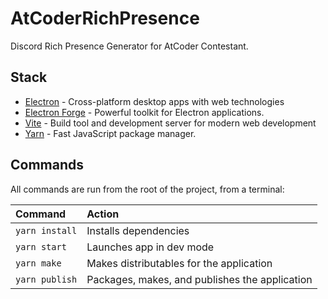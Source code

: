 # AtCoderRichPresence

Discord Rich Presence Generator for AtCoder Contestant.

## Stack

- [Electron](https://www.electronjs.org/) - Cross-platform desktop apps with web technologies
- [Electron Forge](https://www.electronforge.io/) - Powerful toolkit for Electron applications.
- [Vite](https://vitejs.dev/) - Build tool and development server for modern web development
- [Yarn](https://yarnpkg.com/) - Fast JavaScript package manager.

## Commands

All commands are run from the root of the project, from a terminal:

| Command                   | Action                                           |
| :------------------------ | :----------------------------------------------- |
| `yarn install`            | Installs dependencies                            |
| `yarn start`              | Launches app in dev mode                         |
| `yarn make`               | Makes distributables for the application         |
| `yarn publish`            | Packages, makes, and publishes the application   |
